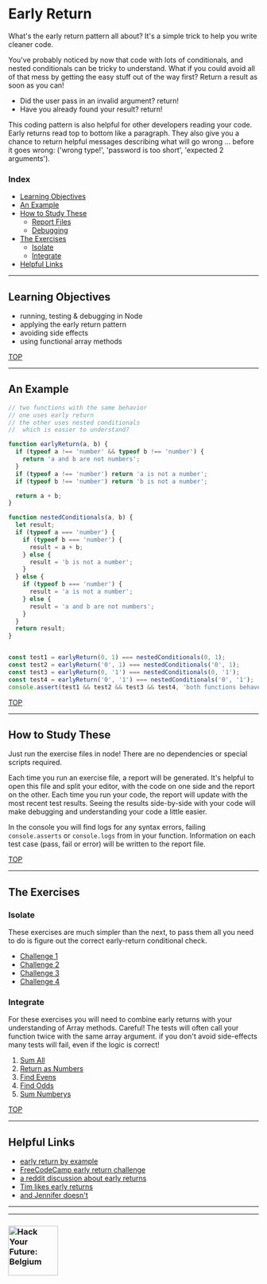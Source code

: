 # Early Return

What's the early return pattern all about? It's a simple trick to help you write cleaner code.

You've probably noticed by now that code with lots of conditionals, and nested conditionals can be tricky to understand.  What if you could avoid all of that mess by getting the easy stuff out of the way first? Return a result as soon as you can!

* Did the user pass in an invalid argument? return!
* Have you already found your result? return!

This coding pattern is also helpful for other developers reading your code.  Early returns read top to bottom like a paragraph. They also give you a chance to return helpful messages describing what will go wrong ... before it goes wrong: ('wrong type!', 'password is too short', 'expected 2 arguments').

### Index

* [Learning Objectives](#learning-objectives)
* [An Example](#an-example)
* [How to Study These](#how-to-study-these)
  * [Report Files](#report-files)
  * [Debugging](#debugging)
* [The Exercises](#the-exercises)
  * [Isolate](#isolate)
  * [Integrate](#integrate)
* [Helpful Links](#helpful-links)

---

## Learning Objectives

* running, testing & debugging in Node
* applying the early return pattern
* avoiding side effects
* using functional array methods

[TOP](#early-return)

---

## An Example

```js
// two functions with the same behavior
// one uses early return
// the other uses nested conditionals
//  which is easier to understand?

function earlyReturn(a, b) {
  if (typeof a !== 'number' && typeof b !== 'number') {
    return 'a and b are not numbers';
  }
  if (typeof a !== 'number') return 'a is not a number';
  if (typeof b !== 'number') return 'b is not a number';

  return a + b;
}

function nestedConditionals(a, b) {
  let result;
  if (typeof a === 'number') {
    if (typeof b === 'number') {
      result = a + b;
    } else {
      result = 'b is not a number';
    }
  } else {
    if (typeof b === 'number') {
      result = 'a is not a number';
    } else {
      result = 'a and b are not numbers';
    }
  }
  return result;
}


const test1 = earlyReturn(0, 1) === nestedConditionals(0, 1);
const test2 = earlyReturn('0', 1) === nestedConditionals('0', 1);
const test3 = earlyReturn(0, '1') === nestedConditionals(0, '1');
const test4 = earlyReturn('0', '1') === nestedConditionals('0', '1');
console.assert(test1 && test2 && test3 && test4, 'both functions behave the same!');
```

[TOP](#early-return)

---

## How to Study These

Just run the exercise files in node! There are no dependencies or special scripts required.

Each time you run an exercise file, a report will be generated.  It's helpful to open this file and split your editor, with the code on one side and the report on the other.  Each time you run your code, the report will update with the most recent test results.  Seeing the results side-by-side with your code will make debugging and understanding your code a little easier.

In the console you will find logs for any syntax errors, failing `console.asserts` or `console.logs` from in your function.  Information on each test case (pass, fail or error) will be written to the report file.


[TOP](#early-return)

---

## The Exercises

### Isolate

These exercises are much simpler than the next, to pass them all you need to do is figure out the correct early-return conditional check.

* [Challenge 1](./1-isolate/challenge-1.js)
* [Challenge 2](./1-isolate/challenge-2.js)
* [Challenge 3](./1-isolate/challenge-3.js)
* [Challenge 4](./1-isolate/challenge-4.js)

### Integrate

For these exercises you will need to combine early returns with your understanding of Array methods.  Careful! The tests will often call your function twice with the same array argument.  if you don't avoid side-effects many tests will fail, even if the logic is correct!

1. [Sum All](./2-integrate/1-sum-all.js)
1. [Return as Numbers](./2-integrate/2-return-as-numbers.js)
1. [Find Evens](./2-integrate/3-find-evens.js)
1. [Find Odds](./2-integrate/4-find-odds.js)
1. [Sum Numberys](./2-integrate/5-sum-numberys.js)

[TOP](#early-return)

---

## Helpful Links

* [early return by example](http://wilsonpage.co.uk/return-early/)
* [FreeCodeCamp early return challenge](https://learn.freecodecamp.org/javascript-algorithms-and-data-structures/basic-javascript/return-early-pattern-for-functions/)
* [a reddit discussion about early returns](https://www.reddit.com/r/javascript/comments/2rit4r/early_return_statements_in_functions/)
* [Tim likes early returns](https://blog.timoxley.com/post/47041269194/avoid-else-return-early)
* [and Jennifer doesn't](https://dev.to/jenniferlynparsons/early-returns-in-javascript-5hfb)

---
---

### <a href="https://hackyourfuture.be" target="_blank"><img src="https://user-images.githubusercontent.com/18554853/63941625-4c7c3d00-ca6c-11e9-9a76-8d5e3632fe70.jpg" width="100" height="100" alt="Hack Your Future: Belgium"></a>
